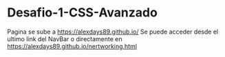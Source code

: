 # Desafio-1-CSS-Avanzado
Pagina se sube a https://alexdays89.github.io/
Se puede acceder desde el ultimo link del NavBar o directamente en https://alexdays89.github.io/nertworking.html
